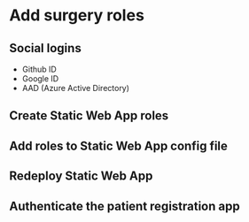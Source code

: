# Add surgery roles

## Social logins

- Github ID
- Google ID
- AAD (Azure Active Directory)

## Create Static Web App roles

## Add roles to Static Web App config file

## Redeploy Static Web App

## Authenticate the patient registration app


